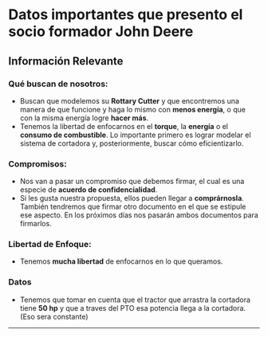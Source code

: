# Datos importantes que presento el socio formador John Deere

## Información Relevante

### Qué buscan de nosotros:
- Buscan que modelemos su **Rottary Cutter** y que encontremos una manera de que funcione y haga lo mismo con **menos energía**, o que con la misma energía logre **hacer más**.
- Tenemos la libertad de enfocarnos en el **torque**, la **energía** o el **consumo de combustible**. Lo importante primero es lograr modelar el sistema de cortadora y, posteriormente, buscar cómo eficientizarlo.

### Compromisos:
- Nos van a pasar un compromiso que debemos firmar, el cual es una especie de **acuerdo de confidencialidad**.
- Si les gusta nuestra propuesta, ellos pueden llegar a **comprárnosla**. También tendremos que firmar otro documento en el que se estipule ese aspecto. En los próximos días nos pasarán ambos documentos para firmarlos.

### Libertad de Enfoque:
- Tenemos **mucha libertad** de enfocarnos en lo que queramos.

### Datos
- Tenemos que tomar en cuenta que el tractor que arrastra la cortadora tiene **50 hp** y que a traves del PTO esa potencia llega a la cortadora. (Eso sera constante)
---




